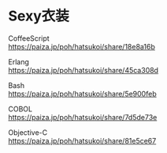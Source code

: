 Sexy衣装
========

CoffeeScript  
https://paiza.jp/poh/hatsukoi/share/18e8a16b  
  
  
Erlang  
https://paiza.jp/poh/hatsukoi/share/45ca308d  
 
 
Bash  
https://paiza.jp/poh/hatsukoi/share/5e900feb  
  
  
COBOL  
https://paiza.jp/poh/hatsukoi/share/7d5de73e   
  
  
  
Objective-C  
https://paiza.jp/poh/hatsukoi/share/81e5ce67  
  
